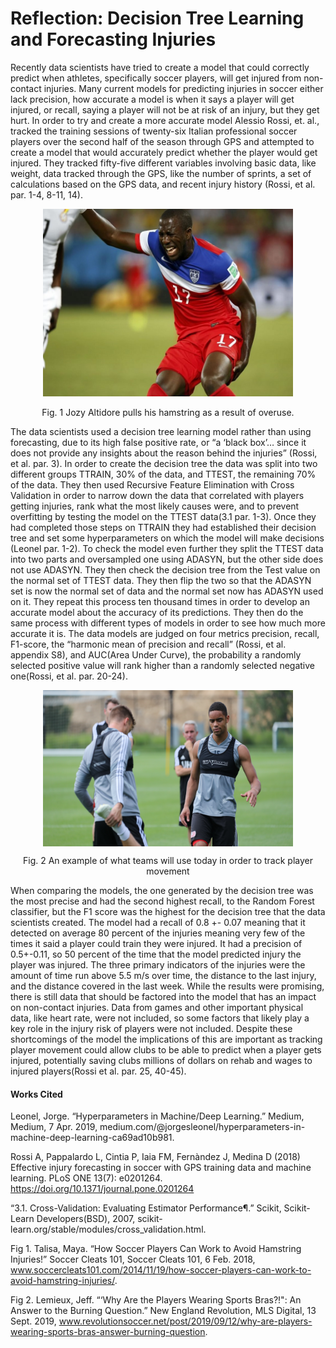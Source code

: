 # Reflection: Decision Tree Learning and Forecasting Injuries

Recently data scientists have tried to create a model that could correctly predict when athletes, specifically soccer players, will get injured from non-contact injuries. Many current models for predicting injuries in soccer either lack precision, how accurate a model is when it says a player will get injured, or recall, saying a player will not be at risk of an injury, but they get hurt. In order to try and create a more accurate model Alessio Rossi, et. al., tracked the training sessions of twenty-six Italian professional soccer players over the second half of the season through GPS and attempted to create a model that would accurately predict whether the player would get injured. They tracked fifty-five different variables involving basic data, like weight, data tracked through the GPS, like the number of sprints, a set of calculations based on the GPS data, and recent injury history (Rossi, et al. par. 1-4, 8-11, 14). 

<p align="center"><img src="Altidore-Hamstring-Injury.jpg" width="400" height="300"></p>
<p align="center">Fig. 1 Jozy Altidore pulls his hamstring as a result of overuse.</p>

  The data scientists used a decision tree learning model rather than using forecasting, due to its high false positive rate, or “a ‘black box’… since it does not provide any insights about the reason behind the injuries” (Rossi, et al. par. 3). In order to create the decision tree the data was split into two different groups TTRAIN, 30% of the data, and TTEST, the remaining 70% of the data. They then used Recursive Feature Elimination with Cross Validation in order to narrow down the data that correlated with players getting injuries, rank what the most likely causes were, and to prevent overfitting by testing the model on the TTEST data(3.1 par. 1-3). Once they had completed those steps on TTRAIN they had established their decision tree and set some hyperparameters on which the model will make decisions (Leonel par. 1-2). To check the model even further they split the TTEST data into two parts and oversampled one using ADASYN, but the other side does not use ADASYN. They then check the decision tree from the Test value on the normal set of TTEST data. They then flip the two so that the ADASYN set is now the normal set of data and the normal set now has ADASYN used on it.  They repeat this process ten thousand times in order to develop an accurate model about the accuracy of its predictions. They then do the same process with different types of models in order to see how much more accurate it is. The data models are judged on four metrics precision, recall, F1-score, the “harmonic mean of precision and recall” (Rossi, et al. appendix S8), and AUC(Area Under Curve), the probability a randomly selected positive value will rank higher than a randomly selected negative one(Rossi, et al. par. 20-24). 
 
<p align="center"><img src="GPSTrackers.png" width="400" height="250" align="center"></p>
<p align="center">Fig. 2 An example of what teams will use today in order to track player movement</p>
 
  When comparing the models, the one generated by the decision tree was the most precise and had the second highest recall, to the Random Forest classifier, but the F1 score was the highest for the decision tree that the data scientists created. The model had a recall of 0.8 +- 0.07 meaning that it detected on average 80 percent of the injuries meaning very few of the times it said a player could train they were injured. It had a precision of 0.5+-0.11, so 50 percent of the time that the model predicted injury the player was injured. The three primary indicators of the injuries were the amount of time run above 5.5 m/s over time, the distance to the last injury, and the distance covered in the last week. While the results were promising, there is still data that should be factored into the model that has an impact on non-contact injuries. Data from games and other important physical data, like heart rate, were not included, so some factors that likely play a key role in the injury risk of players were not included. Despite these shortcomings of the model the implications of this are important as tracking player movement could allow clubs to be able to predict when a player gets injured, potentially saving clubs millions of dollars on rehab and wages to injured players(Rossi et al. par. 25, 40-45).  
 
 
#### Works Cited


Leonel, Jorge. “Hyperparameters in Machine/Deep Learning.” Medium, Medium, 7 Apr. 2019, medium.com/@jorgesleonel/hyperparameters-in-machine-deep-learning-ca69ad10b981. 

Rossi A, Pappalardo L, Cintia P, Iaia FM, Fernàndez J, Medina D (2018) Effective injury forecasting in soccer with GPS training data and machine learning. PLoS ONE 13(7): e0201264. https://doi.org/10.1371/journal.pone.0201264

“3.1. Cross-Validation: Evaluating Estimator Performance¶.” Scikit, Scikit-Learn Developers(BSD), 2007, scikit-learn.org/stable/modules/cross_validation.html. 

Fig 1. Talisa, Maya. “How Soccer Players Can Work to Avoid Hamstring Injuries!” Soccer Cleats 101, Soccer Cleats 101, 6 Feb. 2018, www.soccercleats101.com/2014/11/19/how-soccer-players-can-work-to-avoid-hamstring-injuries/. 

Fig 2. Lemieux, Jeff. “‘Why Are the Players Wearing Sports Bras?!": An Answer to the Burning Question.” New England Revolution, MLS Digital, 13 Sept. 2019, www.revolutionsoccer.net/post/2019/09/12/why-are-players-wearing-sports-bras-answer-burning-question. 
